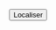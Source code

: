 <html>
    <head>
        <meta charset="UTF-8" />
        <script>
            function getPosition(){
                navigator.geolocation.getCurrentPosition(function(position){
                    document.getElementById('position').innerHTML = "latitude = " + position.coords.latitude + " longitude = " + position.coords.longitude
                });
            }
            if("geolocation" in navigator){
                document.getElementById('position').innerHTML = "la géolocalisation est disponible :)";   
            }
            else{
                document.getElementById('position').innerHTML = "la géolocalisation n'est pas disponible :(";
            }
        </script>
    </head>
    <body>
        <button onclick="getPosition()">Localiser</button>
        <span id="position"></span>
    </body>
</html>
